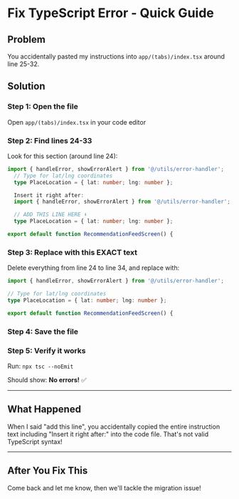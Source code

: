 # Fix TypeScript Error - Quick Guide

## Problem
You accidentally pasted my instructions into `app/(tabs)/index.tsx` around line 25-32.

## Solution

### Step 1: Open the file
Open `app/(tabs)/index.tsx` in your code editor

### Step 2: Find lines 24-33
Look for this section (around line 24):

```typescript
import { handleError, showErrorAlert } from '@/utils/error-handler';
  // Type for lat/lng coordinates
  type PlaceLocation = { lat: number; lng: number };

  Insert it right after:
  import { handleError, showErrorAlert } from '@/utils/error-handler';

  // ADD THIS LINE HERE ⬇️
  type PlaceLocation = { lat: number; lng: number };

export default function RecommendationFeedScreen() {
```

### Step 3: Replace with this EXACT text

Delete everything from line 24 to line 34, and replace with:

```typescript
import { handleError, showErrorAlert } from '@/utils/error-handler';

// Type for lat/lng coordinates
type PlaceLocation = { lat: number; lng: number };

export default function RecommendationFeedScreen() {
```

### Step 4: Save the file

### Step 5: Verify it works
Run: `npx tsc --noEmit`

Should show: **No errors!** ✅

---

## What Happened
When I said "add this line", you accidentally copied the entire instruction text including "Insert it right after:" into the code file. That's not valid TypeScript syntax!

---

## After You Fix This
Come back and let me know, then we'll tackle the migration issue!
